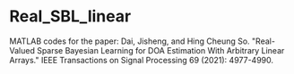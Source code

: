 # Real_SBL_linear
MATLAB codes for the paper: Dai, Jisheng, and Hing Cheung So. "Real-Valued Sparse Bayesian Learning for DOA Estimation With Arbitrary Linear Arrays." IEEE Transactions on Signal Processing 69 (2021): 4977-4990.
